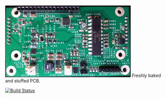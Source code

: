 ![Stuffed PCB][stuffed-pcb-top-small]
Freshly baked and stuffed PCB.

[![Build Status](https://travis-ci.org/pete-restall/Cluck2Sesame.svg?branch=master)](https://travis-ci.org/pete-restall/Cluck2Sesame)

[stuffed-pcb-top-small]: doc/github/images/pcb-stuffed-top-400x228.png "Stuffed PCB (top)"

